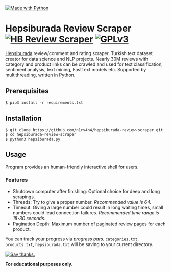 [![Made with Python](http://ForTheBadge.com/images/badges/made-with-python.svg)](https://www.python.org/)

# Hepsiburada Review Scraper [![HB Review Scraper](https://img.shields.io/badge/version-1.0.0%20beta-red.svg)](https://github.com/n1rv4n4/hepsiburada-review-scraper/) [![GPLv3](https://img.shields.io/badge/License-GPLv3-blue.svg)](https://www.gnu.org/licenses/gpl-3.0.en.html)
[Hepsiburada](https://www.hepsiburada.com) review/comment and rating scraper. Turkish text dataset creator for data science and NLP projects. Nearly 30M reviews with category and product links can be crawled and used for text classification, sentiment analysis, text mining, FastText models etc. Supported by multithreading, written in Python.

## Prerequisites
`$ pip3 install -r requirements.txt`

## Installation
```
$ git clone https://github.com/n1rv4n4/hepsiburada-review-scraper.git
$ cd hepsiburada-review-scraper
$ python3 hepsiburada.py
```

## Usage
Program provides an human-friendly interactive shell for users.

### Features
- Shutdown computer after finishing: Optional choice for deep and long scrapings.
- Threads: Try to give a proper number. *Recommended value is 64.*
- Timeout: Giving a large number could result in long waiting times, small numbers could lead connection failures. *Recommended time range is 15-30 seconds.*
- Pagination Depth: Maximum number of paginated review pages for each product.

You can track your progress via *progress bars.* `categories.txt`, `products.txt`, `hepsiburada.txt` will be saving to your current directory.

[![Say thanks.](https://img.shields.io/badge/say-thanks-ff69b4.svg)](https://www.linkedin.com/in/orçunözdemir/)

**For educational purposes only.**
